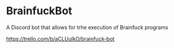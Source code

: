 # BrainfuckBot
 A Discord bot that allows for trhe execution of Brainfuck programs

https://trello.com/b/aCLUulkO/brainfuck-bot

